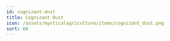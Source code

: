 ```yaml
---
id: cognizant-dust
title: Cognizant Dust
icon: /assets/mysticalagriculture/items/cognizant_dust.png
sort: 60
---
```


